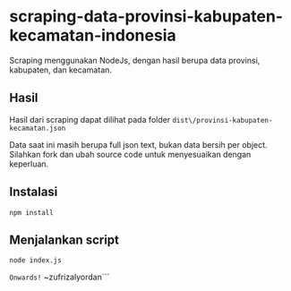 # scraping-data-provinsi-kabupaten-kecamatan-indonesia
Scraping menggunakan NodeJs, dengan hasil berupa data provinsi, kabupaten, dan kecamatan.

## Hasil
Hasil dari scraping dapat dilihat pada folder
```dist\/provinsi-kabupaten-kecamatan.json```

Data saat ini masih berupa full json text, bukan data bersih per object.
Silahkan fork dan ubah source code untuk menyesuaikan dengan keperluan.

## Instalasi
```npm install```

## Menjalankan script
```node index.js```

```Onwards!```
~zufrizalyordan```